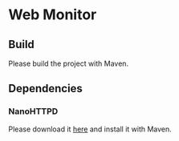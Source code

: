 # Web Monitor

## Build

Please build the project with Maven.

## Dependencies

### NanoHTTPD

Please download it [here](https://github.com/NanoHttpd/nanohttpd) and install it with Maven.
